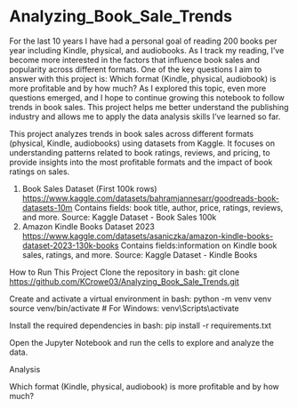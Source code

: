 # Analyzing_Book_Sale_Trends

For the last 10 years I have had a personal goal of reading 200 books per year including Kindle, physical, and audiobooks. As I track my reading, I’ve become more interested in the factors that influence book sales and popularity across different formats. One of the key questions I aim to answer with this project is: Which format (Kindle, physical, audiobook) is more profitable and by how much? As I explored this topic, even more questions emerged, and I hope to continue growing this notebook to follow trends in book sales. This project helps me better understand the publishing industry and allows me to apply the data analysis skills I’ve learned so far. 

This project analyzes trends in book sales across different formats (physical, Kindle, audiobooks) using datasets from Kaggle. It focuses on understanding patterns related to book ratings, reviews, and pricing, to provide insights into the most profitable formats and the impact of book ratings on sales.

1. Book Sales Dataset (First 100k rows)
https://www.kaggle.com/datasets/bahramjannesarr/goodreads-book-datasets-10m
Contains fields: book title, author, price, ratings, reviews, and more.
Source: Kaggle Dataset - Book Sales 100k
3. Amazon Kindle Books Dataset 2023
https://www.kaggle.com/datasets/asaniczka/amazon-kindle-books-dataset-2023-130k-books
Contains fields:information on Kindle book sales, ratings, and more.
Source: Kaggle Dataset - Kindle Books

How to Run This Project
Clone the repository in bash:
git clone https://github.com/KCrowe03/Analyzing_Book_Sale_Trends.git

Create and activate a virtual environment in bash:
python -m venv venv
source venv/bin/activate   # For Windows: venv\Scripts\activate

Install the required dependencies in bash:
pip install -r requirements.txt

Open the Jupyter Notebook and run the cells to explore and analyze the data.

Analysis

Which format (Kindle, physical, audiobook) is more profitable and by how much?
